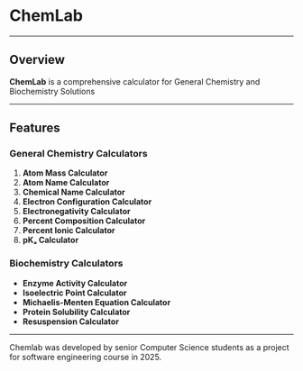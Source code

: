 # ChemLab

---

## Overview
**ChemLab** is a comprehensive calculator for General Chemistry and Biochemistry Solutions

---

## Features
### General Chemistry Calculators
1. **Atom Mass Calculator**
2. **Atom Name Calculator**
3. **Chemical Name Calculator**
4. **Electron Configuration Calculator**
5. **Electronegativity Calculator**
6. **Percent Composition Calculator**
7. **Percent Ionic Calculator**
8. **pKₐ Calculator**

### Biochemistry Calculators
- **Enzyme Activity Calculator**
- **Isoelectric Point Calculator**
- **Michaelis-Menten Equation Calculator**
- **Protein Solubility Calculator**
- **Resuspension Calculator**

---

Chemlab was developed by senior Computer Science students as a project for software engineering course in 2025. 


